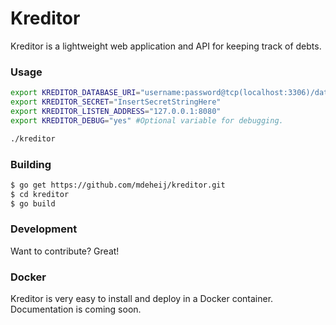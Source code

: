 # Kreditor

Kreditor is a lightweight web application and API for keeping track of debts.

### Usage

```sh
export KREDITOR_DATABASE_URI="username:password@tcp(localhost:3306)/databasename"
export KREDITOR_SECRET="InsertSecretStringHere"
export KREDITOR_LISTEN_ADDRESS="127.0.0.1:8080"
export KREDITOR_DEBUG="yes" #Optional variable for debugging. 

./kreditor
```

### Building

```sh
$ go get https://github.com/mdeheij/kreditor.git
$ cd kreditor
$ go build
```
### Development

Want to contribute? Great!

### Docker
Kreditor is very easy to install and deploy in a Docker container. Documentation is coming soon.
